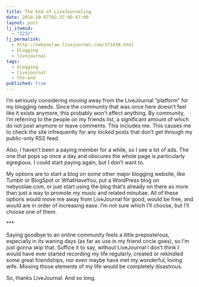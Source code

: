 ```yaml
---
title: The End of LiveJournaling
date: 2010-10-07T02:37:00-07:00
layout: post
lj_itemid:
  - "2232"
lj_permalink:
  - http://nebyoolae.livejournal.com/571438.html
  - blogging
  - livejournal
tags:
  - blogging
  - livejournal
  - the-end
published: true
---
```

I&#8217;m seriously considering moving away from the LiveJournal &#8220;platform&#8221; for my blogging needs. Since the community that was once here doesn&#8217;t feel like it exists anymore, this probably won&#8217;t affect anything. By community, I&#8217;m referring to the people on my friends list, a significant amount of which do not post anymore or leave comments. This includes me. This causes me to check the site infrequently for any locked posts that don&#8217;t get through my public-only RSS feed.

<!--more-->

Also, I haven&#8217;t been a paying member for a while, so I see a lot of ads. The one that pops up once a day and obscures the whole page is particularly egregious. I could start paying again, but I don&#8217;t want to.

My options are to start a blog on some other major blogging website, like Tumblr or BlogSpot or WhatHaveYou, put a WordPress blog on nebyoolae.com, or just start using the blog that&#8217;s already on there as more than just a way to promote my music and related minutiae. All of these options would move me away from LiveJournal for good, would be free, and would are in order of increasing ease. I&#8217;m not sure which I&#8217;ll choose, but I&#8217;ll choose one of them.

\***

Saying goodbye to an online community feels a little preposterous, especially in its waning days (as far as use in my friend circle goes), so I&#8217;m just gonna skip that. Suffice it to say, without LiveJournal I don&#8217;t think I would have ever started recording my life regularly, created or rekindled some great friendships, nor even maybe have met my wonderful, loving wife. Missing those elements of my life would be completely disastrous.

So, thanks LiveJournal. And so long.
